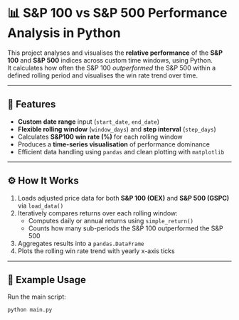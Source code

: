 # 📊 S&P 100 vs S&P 500 Performance Analysis in Python

This project analyses and visualises the **relative performance** of the **S&P 100** and **S&P 500** indices across custom time windows, using Python.  
It calculates how often the S&P 100 *outperformed* the S&P 500 within a defined rolling period and visualises the win rate trend over time.

---

## 🚀 Features
- **Custom date range** input (`start_date`, `end_date`)
- **Flexible rolling window** (`window_days`) and **step interval** (`step_days`)
- Calculates **S&P100 win rate (%)** for each rolling window  
- Produces a **time-series visualisation** of performance dominance
- Efficient data handling using `pandas` and clean plotting with `matplotlib`

---

## ⚙️ How It Works
1. Loads adjusted price data for both **S&P 100 (OEX)** and **S&P 500 (GSPC)** via `load_data()`  
2. Iteratively compares returns over each rolling window:
   - Computes daily or annual returns using `simple_return()`
   - Counts how many sub-periods the S&P 100 outperformed the S&P 500
3. Aggregates results into a `pandas.DataFrame`
4. Plots the rolling win rate trend with yearly x-axis ticks

---

## 🧩 Example Usage
Run the main script:
```bash
python main.py
